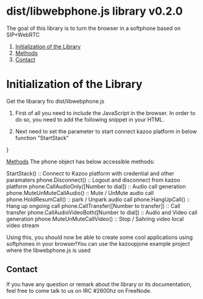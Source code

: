 # dist/libwebphone.js library v0.2.0

The goal of this library is to turn the browser in a softphone based on SIP+WebRTC

1. [Initialization of the Library](#initialization-of-the-library)
2. [Methods](#methods)
3. [Contact](#contact)

# Initialization of the Library

Get the libarary fro dist/libwebphone.js

1) First of all you need to include the JavaScript in the browser. In order to do so, you need to add the following snippet in your HTML.

<script type="text/javascript">
  var phone = new libwebphone();    
</script> 

2) Next need to set the parameter to start connect kazoo platform in below function "StartStack"

<script type="text/javascript">
function StartStack() {
phone.StartAgenStack
(
     [Displayname],
     [DisplayPhoneNumber],
     [sip:[userid]@vbbZ65Q.sb.2600hz.com,
     [passowrd]document.getElementById("txtpassword").value,
     "vbbZ65Q.sb.2600hz.com",
     "wss://sandbox.2600hz.com:5065/",
     "[{url:'stun:stun.l.google.com:19302'}]",
     "udp://vbbZ65Q.sb.2600hz.com",
     [html_buttonid_for_login],
     [html_buttonid_for_logout],
     [html_labelid_for_connectionstatus],
     [html_labelid_for_callstatus],
     [html_buttonid_for audio mute/unumte],
     [html_buttonid_for_par/unpark call],
     [html_video_buttonid_for_localvideo],
     [html_video_buttonid_for_remotevideo],
     [html_audio_for_remote_audio], 
     [html_inputid_for_numbertocall],
 ); 
</script> 
}

[Methods](#methods)
The phone object has below accessible methods:

StartStack() :: Connect to Kazoo platform with credential and other paramaters
phone.Disconnect() :: Logout and disconnect from kazoo platform
phone.CallAudioOnly([Number to dial]) :: Audio call generation
phone.MuteUnMuteCallAudio() :: Mute / UnMute audio call
phone.HoldResumCall() :: park / Unpark audio call
phone.HangUpCall() :: Hang up ongoing call
phone.CallTransfer([Number to transfer]) :: Call transfer
phone.CallAudioVideoBoth([Number to dial]) :: Audio and Video call generation 
phone.MuteUnMuteCallVideo() :: Stop / Sahring video local video stream 


Using this, you should now be able to create some cool applications using softphones in your browser!You can use the kazoopjone example project where the libwebphone.js is used

## Contact
If you have any question or remark about the library or its documentation, feel free to come talk to us on IRC #2600hz on FreeNode.
